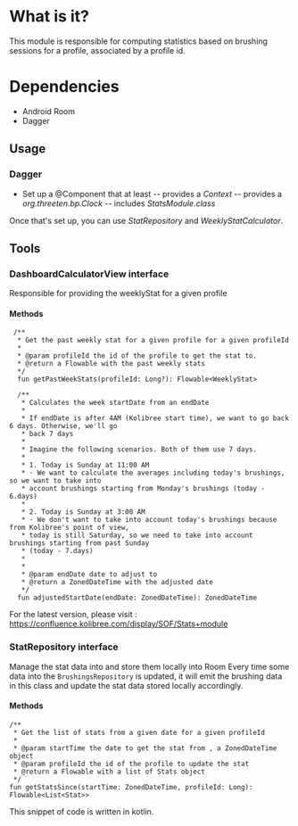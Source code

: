 # What is it?
This module is responsible for computing statistics based on brushing sessions for a profile,
 associated by a profile id.

# Dependencies

- Android Room
- Dagger

## Usage

### Dagger

- Set up a @Component that at least 
-- provides a _Context_ 
-- provides a _org.threeten.bp.Clock_ 
-- includes _StatsModule.class_

Once that's set up, you can use _StatRepository_ and _WeeklyStatCalculator_.

## Tools

### DashboardCalculatorView interface

Responsible for providing the weeklyStat for a given profile

#### Methods
    
```
 /**
  * Get the past weekly stat for a given profile for a given profileId
  *
  * @param profileId the id of the profile to get the stat to.
  * @return a Flowable with the past weekly stats
  */
  fun getPastWeekStats(profileId: Long?): Flowable<WeeklyStat>
    
  /**
   * Calculates the week startDate from an endDate
   *
   * If endDate is after 4AM (Kolibree start time), we want to go back 6 days. Otherwise, we'll go
   * back 7 days
   *
   * Imagine the following scenarios. Both of them use 7 days.
   *
   * 1. Today is Sunday at 11:00 AM
   * · We want to calculate the averages including today's brushings, so we want to take into
   * account brushings starting from Monday's brushings (today - 6.days)
   *
   * 2. Today is Sunday at 3:00 AM
   * · We don't want to take into account today's brushings because from Kolibree's point of view,
   * today is still Saturday, so we need to take into account brushings starting from past Sunday
   * (today - 7.days)
   *
   *
   * @param endDate date to adjust to
   * @return a ZonedDateTime with the adjusted date
   */
  fun adjustedStartDate(endDate: ZonedDateTime): ZonedDateTime

```

For the latest version, please visit : https://confluence.kolibree.com/display/SOF/Stats+module


### StatRepository interface

Manage the stat data into and store them locally into Room
Every time some data into the `BrushingsRepository` is updated, it will emit the brushing data
in this class and update the stat data stored locally accordingly.

#### Methods 

```
/**
 * Get the list of stats from a given date for a given profileId
 *
 * @param startTime the date to get the stat from , a ZonedDateTime object
 * @param profileId the id of the profile to update the stat
 * @return a Flowable with a list of Stats object
 */
fun getStatsSince(startTime: ZonedDateTime, profileId: Long): Flowable<List<Stat>>
```

This snippet of code is written in kotlin.